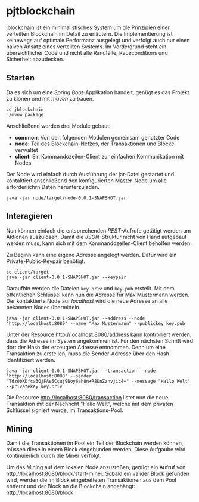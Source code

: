 # pjtblockchain

jblockchain ist ein minimalistisches System um die Prinzipien einer verteilten Blockchain im Detail zu erläutern. Die Implementierung ist keinewegs auf optimale Performanz ausgelegt und verfolgt auch nur einen naiven Ansatz eines verteilten Systems. Im Vordergrund steht ein übersichtlicher Code und nicht alle Randfälle, Raceconditions und Sicherheit abzudecken.

## Starten
Da es sich um eine _Spring Boot_-Applikation handelt, genügt es das Projekt zu klonen und mit _maven_ zu bauen.

```shell
cd jblockchain
./mvnw package
```
Anschließend werden drei Module gebaut:
* __common__: Von den folgenden Modulen gemeinsam genutzter Code
* __node__: Teil des Blockchain-Netzes, der Transaktionen und Blöcke verwaltet
* __client__: Ein Kommandozeilen-Client zur einfachen Kommunikation mit Nodes

Der Node wird einfach durch Ausführung der jar-Datei gestartet und kontaktiert anschließend den konfigurierten Master-Node um alle erforderlichrn Daten herunterzuladen.
```shell
java -jar node/target/node-0.0.1-SNAPSHOT.jar
```

## Interagieren
Nun können einfach die entsprechenden _REST_-Aufrufe getätigt werden um Aktionen auszulösen. Damit die _JSON_-Struktur nicht von Hand aufgebaut werden muss, kann sich mit dem Kommandozeilen-Client beholfen werden.

Zu Beginn kann eine eigene Adresse angelegt werden. Dafür wird ein Private-Public-Keypair benötigt.

```shell
cd client/target
java -jar client-0.0.1-SNAPSHOT.jar --keypair
```
Daraufhin werden die Dateien `key.priv` und `key.pub` erstellt.
Mit dem öffentlichen Schlüssel kann nun die Adresse für Max Mustermann werden. Der kontaktierte Node auf _localhost_ wird die neue Adresse an alle bekannten Nodes übermitteln.

```shell
java -jar client-0.0.1-SNAPSHOT.jar --address --node "http://localhost:8080" --name "Max Mustermann" --publickey key.pub
```

Unter der Resource <http://localhost:8080/address> kann kontrolliert werden, dass die Adresse im System angekommen ist. Für den nächsten Schritt wird dort der Hash der erzeugten Adresse entnommen. Denn um eine Transaktion zu erstellen, muss die Sender-Adresse über den Hash identifiziert werden.

```shell
java -jar client-0.0.1-SNAPSHOT.jar --transaction --node "http://localhost:8080" --sender "Tdz0bKDfca3QjFAe5Ccuj9Noy6ah8n+R8DnZznvjic4=" --message "Hallo Welt" --privatekey key.priv 
```

Die Resource <http://localhost:8080/transaction> listet nun die neue Transaktion mit der Nachricht "Hallo Welt", welche mit dem privaten Schlüssel signiert wurde, im Transaktions-Pool.

## Mining
Damit die Transaktionen im Pool ein Teil der Blockchain werden können, müssen diese in einem Block eingebunden werden. Diese Aufgaube wird kontinuierlich durch die Miner verfolgt.

Um das Mining auf dem lokalen Node anzustoßen, genügt ein Aufruf von <http://localhost:8080/block/start-miner>. Sobald ein valider Block gefunden wird, werden die im Block eingebetteten Transaktionen aus dem Pool entfernt und der Block an die Blockchain angehängt: <http://localhost:8080/block>.

